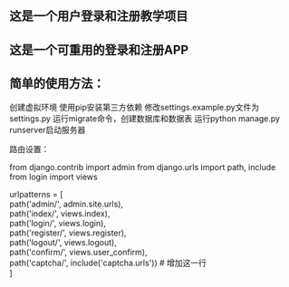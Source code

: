 ## 这是一个用户登录和注册教学项目
## 这是一个可重用的登录和注册APP

## 简单的使用方法：


创建虚拟环境
使用pip安装第三方依赖
修改settings.example.py文件为settings.py
运行migrate命令，创建数据库和数据表
运行python manage.py runserver启动服务器


路由设置：


from django.contrib import admin
from django.urls import path, include
from login import views

urlpatterns = [ \
    path('admin/', admin.site.urls), \
    path('index/', views.index), \
    path('login/', views.login), \
    path('register/', views.register), \
    path('logout/', views.logout), \
    path('confirm/', views.user_confirm), \
    path('captcha/', include('captcha.urls'))   # 增加这一行 \
]